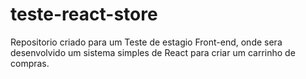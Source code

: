 # teste-react-store
Repositorio criado para um Teste de estagio Front-end, onde sera desenvolvido um sistema simples de React para criar um carrinho de compras.
